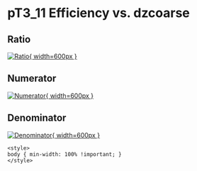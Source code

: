 # pT3_11 Efficiency vs. dzcoarse

## Ratio

[![Ratio](../mtv/var/pT3_11_eff_dzcoarse.png){ width=600px }](../mtv/var/pT3_11_eff_dzcoarse.pdf)

## Numerator

[![Numerator](../mtv/num/pT3_11_eff_dzcoarse_num.png){ width=600px }](../mtv/num/pT3_11_eff_dzcoarse_num.pdf)

## Denominator

[![Denominator](../mtv/den/pT3_11_eff_dzcoarse_den.png){ width=600px }](../mtv/den/pT3_11_eff_dzcoarse_den.pdf)


``` {=html}
<style>
body { min-width: 100% !important; }
</style>
```
